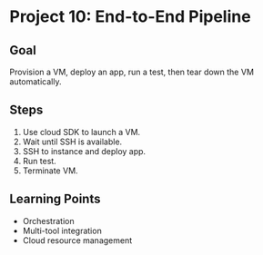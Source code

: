 # Project 10: End-to-End Pipeline

## Goal
Provision a VM, deploy an app, run a test, then tear down the VM automatically.

## Steps
1. Use cloud SDK to launch a VM.
2. Wait until SSH is available.
3. SSH to instance and deploy app.
4. Run test.
5. Terminate VM.

## Learning Points
- Orchestration
- Multi-tool integration
- Cloud resource management